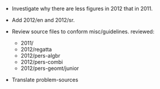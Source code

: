 * Investigate why there are less figures in 2012 that in 2011.
* Add 2012/en and 2012/sr.
* Review source files to conform misc/guidelines.
  reviewed:
  - 2011/
  - 2012/regatta
  - 2012/pers-algbr
  - 2012/pers-combi
  - 2012/pers-geomt/junior

* Translate problem-sources

